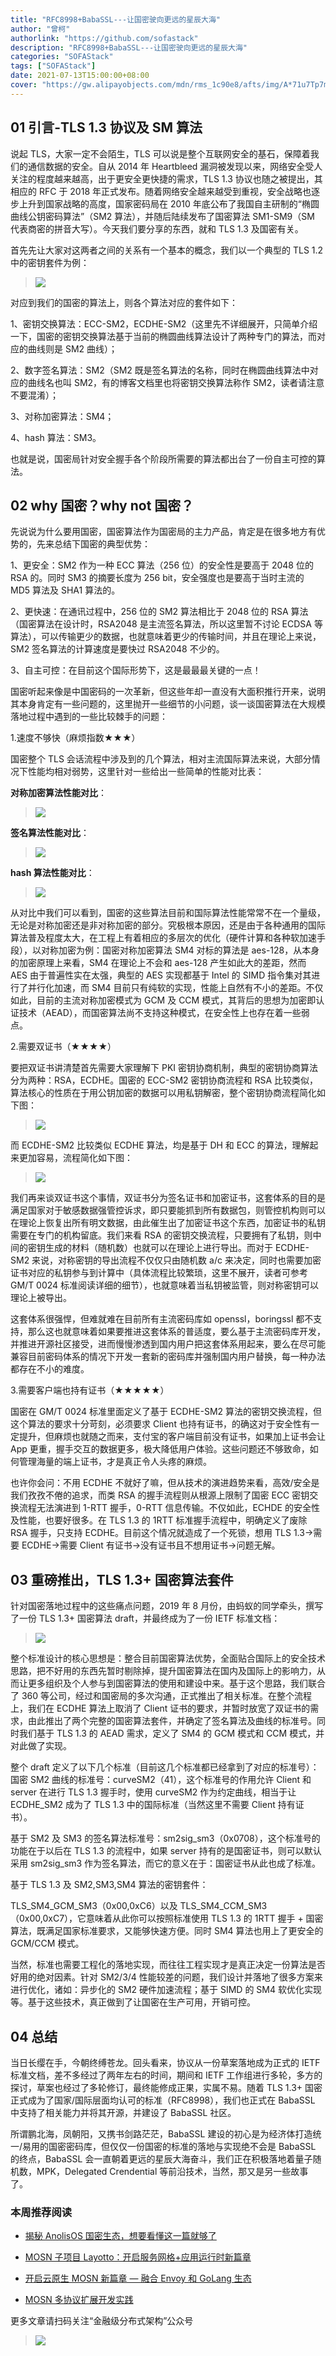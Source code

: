 ```yaml
---
title: "RFC8998+BabaSSL---让国密驶向更远的星辰大海"
author: "曾柯"
authorlink: "https://github.com/sofastack"
description: "RFC8998+BabaSSL---让国密驶向更远的星辰大海"
categories: "SOFAStack"
tags: ["SOFAStack"]
date: 2021-07-13T15:00:00+08:00
cover: "https://gw.alipayobjects.com/mdn/rms_1c90e8/afts/img/A*71u7Tp7m2IoAAAAAAAAAAAAAARQnAQ"
---
```


## 01 引言-TLS 1.3 协议及 SM 算法

说起 TLS，大家一定不会陌生，TLS 可以说是整个互联网安全的基石，保障着我们的通信数据的安全。自从 2014 年 Heartbleed 漏洞被发现以来，网络安全受人关注的程度越来越高，出于更安全更快捷的需求，TLS 1.3 协议也随之被提出，其相应的 RFC 于 2018 年正式发布。随着网络安全越来越受到重视，安全战略也逐步上升到国家战略的高度，国家密码局在 2010 年底公布了我国自主研制的“椭圆曲线公钥密码算法”（SM2 算法），并随后陆续发布了国密算法 SM1-SM9（SM 代表商密的拼音大写）。今天我们要分享的东西，就和 TLS 1.3 及国密有关。

首先先让大家对这两者之间的关系有一个基本的概念，我们以一个典型的 TLS 1.2 中的密钥套件为例：

> ![](https://gw.alipayobjects.com/mdn/rms_1c90e8/afts/img/A*QHmXR7BuJDgAAAAAAAAAAAAAARQnAQ)

对应到我们的国密的算法上，则各个算法对应的套件如下：

1、密钥交换算法：ECC-SM2，ECDHE-SM2（这里先不详细展开，只简单介绍一下，国密的密钥交换算法基于当前的椭圆曲线算法设计了两种专门的算法，而对应的曲线则是 SM2 曲线）；

2、数字签名算法：SM2（SM2 既是签名算法的名称，同时在椭圆曲线算法中对应的曲线名也叫 SM2，有的博客文档里也将密钥交换算法称作 SM2，读者请注意不要混淆）；

3、对称加密算法：SM4；

4、hash 算法：SM3。

也就是说，国密局针对安全握手各个阶段所需要的算法都出台了一份自主可控的算法。

## 02 why 国密？why not 国密？

先说说为什么要用国密，国密算法作为国密局的主力产品，肯定是在很多地方有优势的，先来总结下国密的典型优势：

1、更安全：SM2 作为一种 ECC 算法（256 位）的安全性是要高于 2048 位的 RSA 的。同时 SM3 的摘要长度为 256 bit，安全强度也是要高于当时主流的 MD5 算法及 SHA1 算法的。

2、更快速：在通讯过程中，256 位的 SM2 算法相比于 2048 位的 RSA 算法（国密算法在设计时，RSA2048 是主流签名算法，所以这里暂不讨论 ECDSA 等算法），可以传输更少的数据，也就意味着更少的传输时间，并且在理论上来说，SM2 签名算法的计算速度是要快过 RSA2048 不少的。

3、自主可控：在目前这个国际形势下，这是最最最关键的一点！

国密听起来像是中国密码的一次革新，但这些年却一直没有大面积推行开来，说明其本身肯定有一些问题的，这里抛开一些细节的小问题，谈一谈国密算法在大规模落地过程中遇到的一些比较棘手的问题：

1.速度不够快（麻烦指数★★★）

国密整个 TLS 会话流程中涉及到的几个算法，相对主流国际算法来说，大部分情况下性能均相对弱势，这里针对一些给出一些简单的性能对比表：

**对称加密算法性能对比**：

> ![](https://gw.alipayobjects.com/mdn/rms_1c90e8/afts/img/A*qJ98RIWkzvQAAAAAAAAAAAAAARQnAQ)

**签名算法性能对比**：

> ![](https://gw.alipayobjects.com/mdn/rms_1c90e8/afts/img/A*UbaZSrzanUwAAAAAAAAAAAAAARQnAQ)

**hash 算法性能对比**：

> ![](https://gw.alipayobjects.com/mdn/rms_1c90e8/afts/img/A*Ose4TYPMWWUAAAAAAAAAAAAAARQnAQ)

从对比中我们可以看到，国密的这些算法目前和国际算法性能常常不在一个量级，无论是对称加密还是非对称加密的部分。究极根本原因，还是由于各种通用的国际算法普及程度太大，在工程上有着相应的多层次的优化（硬件计算和各种软加速手段），以对称加密为例：国密对称加密算法 SM4 对标的算法是 aes-128，从本身的加密原理上来看，SM4 在理论上不会和 aes-128 产生如此大的差距，然而 AES 由于普遍性实在太强，典型的 AES 实现都基于 Intel 的 SIMD 指令集对其进行了并行化加速，而 SM4 目前只有纯软的实现，性能上自然有不小的差距。不仅如此，目前的主流对称加密模式为 GCM 及 CCM 模式，其背后的思想为加密即认证技术（AEAD），而国密算法尚不支持这种模式，在安全性上也存在着一些弱点。

2.需要双证书（★★★★）

要把双证书讲清楚首先需要大家理解下 PKI 密钥协商机制，典型的密钥协商算法分为两种：RSA，ECDHE。国密的 ECC-SM2 密钥协商流程和 RSA 比较类似，算法核心的性质在于用公钥加密的数据可以用私钥解密，整个密钥协商流程简化如下图：

> ![](https://gw.alipayobjects.com/mdn/rms_1c90e8/afts/img/A*lO4UTZBe8dYAAAAAAAAAAAAAARQnAQ)

而 ECDHE-SM2 比较类似 ECDHE 算法，均是基于 DH 和 ECC 的算法，理解起来更加容易，流程简化如下图：

> ![](https://gw.alipayobjects.com/mdn/rms_1c90e8/afts/img/A*EasNRp0371wAAAAAAAAAAAAAARQnAQ)

我们再来谈双证书这个事情，双证书分为签名证书和加密证书，这套体系的目的是满足国家对于敏感数据强管控诉求，即只要能抓到所有数据包，则管控机构则可以在理论上恢复出所有明文数据，由此催生出了加密证书这个东西，加密证书的私钥需要在专门的机构留底。我们来看 RSA 的密钥交换流程，只要拥有了私钥，则中间的密钥生成的材料（随机数）也就可以在理论上进行导出。而对于  ECDHE-SM2 来说，对称密钥的导出流程不仅仅只由随机数 a/c 来决定，同时也需要加密证书对应的私钥参与到计算中（具体流程比较繁琐，这里不展开，读者可参考 GM/T 0024 标准阅读详细的细节），也就意味着当私钥被监管，则对称密钥可以理论上被导出。

这套体系很强悍，但难就难在目前所有主流密码库如 openssl，boringssl 都不支持，那么这也就意味着如果要推进这套体系的普适度，要么基于主流密码库开发，并推进开源社区接受，进而慢慢渗透到国内用户把这套体系用起来，要么在尽可能兼容目前密码体系的情况下开发一套新的密码库并强制国内用户替换，每一种办法都存在不小的难度。

3.需要客户端也持有证书（★★★★★）

国密在 GM/T 0024 标准里面定义了基于 ECDHE-SM2 算法的密钥交换流程，但这个算法的要求十分苛刻，必须要求 Client 也持有证书，的确这对于安全性有一定提升，但麻烦也就随之而来，支付宝的客户端目前没有证书，如果加上证书会让 App 更重，握手交互的数据更多，极大降低用户体验。这些问题还不够致命，如何管理海量的端上证书，才是真正令人头疼的麻烦。

也许你会问：不用 ECDHE 不就好了嘛，但从技术的演进趋势来看，高效/安全是我们孜孜不倦的追求，而类 RSA 的握手流程则从根源上限制了国密 ECC 密钥交换流程无法演进到 1-RTT 握手，0-RTT 信息传输。不仅如此，ECHDE 的安全性及性能，也要好很多。在 TLS 1.3 的 1RTT 标准握手流程中，明确定义了废除 RSA 握手，只支持 ECDHE。目前这个情况就造成了一个死锁，想用 TLS 1.3->需要 ECDHE->需要 Client 有证书->没有证书且不想用证书->问题无解。

## 03 重磅推出，TLS 1.3+ 国密算法套件

针对国密落地过程中的这些痛点问题，2019 年 8 月份，由蚂蚁的同学牵头，撰写了一份 TLS 1.3+ 国密算法 draft，并最终成为了一份 IETF 标准文档：

> ![](https://gw.alipayobjects.com/mdn/rms_1c90e8/afts/img/A*f7zNRKnZJ5AAAAAAAAAAAAAAARQnAQ)

整个标准设计的核心思想是：整合目前国密算法优势，全面贴合国际上的安全技术思路，把不好用的东西先暂时剔除掉，提升国密算法在国内及国际上的影响力，从而让更多组织及个人参与到国密算法的使用和建设中来。基于这个思路，我们联合了 360 等公司，经过和国密局的多次沟通，正式推出了相关标准。在整个流程上，我们在 ECDHE 算法上取消了 Client 证书的要求，并暂时放宽了双证书的需求，由此推出了两个完整的国密算法套件，并确定了签名算法及曲线的标准号。同时我们基于 TLS 1.3 的 AEAD 需求，定义了 SM4 的 GCM 模式和 CCM 模式，并对此做了实现。

整个 draft 定义了以下几个标准（目前这几个标准都已经拿到了对应的标准号）：
国密 SM2 曲线的标准号：curveSM2（41），这个标准号的作用允许 Client 和 server 在进行 TLS 1.3 握手时，使用 curveSM2 作为约定曲线，相当于让 ECDHE_SM2 成为了 TLS 1.3 中的国际标准（当然这里不需要 Client 持有证书）。

基于 SM2 及 SM3 的签名算法标准号：sm2sig_sm3（0x0708），这个标准号的功能在于以后在 TLS 1.3 的流程中，如果 server 持有的是国密证书，则可以默认采用 sm2sig_sm3 作为签名算法，而它的意义在于：国密证书从此也成了标准。

基于 TLS 1.3 及 SM2,SM3,SM4 算法的密钥套件：

TLS_SM4_GCM_SM3（0x00,0xC6）以及 TLS_SM4_CCM_SM3（0x00,0xC7），它意味着从此你可以按照标准使用 TLS 1.3 的 1RTT 握手 + 国密算法，既满足国家标准要求，又能够快速方便。同时 SM4 算法也用上了更安全的 GCM/CCM 模式。

当然，标准也需要工程化的落地实现，而往往工程实现才是真正决定一份算法是否好用的绝对因素。针对 SM2/3/4 性能较差的问题，我们设计并落地了很多方案来进行优化，诸如：异步化的 SM2 硬件加速流程；基于 SIMD 的 SM4 软优化实现等。基于这些技术，真正做到了让国密在生产可用，开销可控。

## 04 总结

当日长缨在手，今朝终缚苍龙。回头看来，协议从一份草案落地成为正式的 IETF 标准文档，差不多经过了两年左右的时间，期间和 IETF 工作组进行多轮，多方的探讨，草案也经过了多轮修订，最终能修成正果，实属不易。随着 TLS 1.3+ 国密正式成为了国家/国际层面均认可的标准（RFC8998），我们也正式在 BabaSSL 中支持了相关能力并将其开源，并建设了 BabaSSL 社区。

所谓鹏北海，凤朝阳，又携书剑路茫茫，BabaSSL 建设的初心是为经济体打造统一/易用的国密密码库，但仅仅一份国密的标准的落地与实现绝不会是 BabaSSL 的终点，BabaSSL 会一直朝着更远的星辰大海奋斗，我们正在积极落地着量子随机数，MPK，Delegated Crendential 等前沿技术，当然，那又是另一些故事了。

### 本周推荐阅读

- [揭秘 AnolisOS 国密生态，想要看懂这一篇就够了](https://mp.weixin.qq.com/s?__biz=MzUzMzU5Mjc1Nw==&mid=2247488577&idx=1&sn=172642c14cc511e27aa882ca7586a4c4&chksm=faa0fb9bcdd7728db0fdceec44b44bb93f36664cbb33e3c50e61fcc05dbc2647ff65dfcda3ee&scene=21)

- [MOSN 子项目 Layotto：开启服务网格+应用运行时新篇章](https://mp.weixin.qq.com/s?__biz=MzUzMzU5Mjc1Nw==&mid=2247488835&idx=1&sn=d645b9abc866048e679b56bfe3b72482&chksm=faa0fa99cdd7738ff1749ae75b1670f953c92b70dcf0358337977438fd74b632b21a7b17ece3&scene=21)

- [开启云原生 MOSN 新篇章 — 融合 Envoy 和 GoLang 生态](https://mp.weixin.qq.com/s?__biz=MzUzMzU5Mjc1Nw==&mid=2247490185&idx=1&sn=cfc301e20a1ae5d0754fab3f05ea094a&chksm=faa0f553cdd77c450bf3c8e34cf3c27c3bbd89092ff30e6ae6b2631953c4886086172a37cb48&scene=21)

- [MOSN 多协议扩展开发实践](https://mp.weixin.qq.com/s?__biz=MzUzMzU5Mjc1Nw==&mid=2247488899&idx=1&sn=5558ae0a0c23615b2770a13a39663bb3&chksm=faa0fa59cdd7734f35bea5491e364cb1d90a7b9c2c129502da0a765817602d228660b8fbba20&scene=21)

更多文章请扫码关注“金融级分布式架构”公众号

> ![](https://gw.alipayobjects.com/mdn/rms_95b965/afts/img/A*s3UzR6VeQ6cAAAAAAAAAAAAAARQnAQ)
